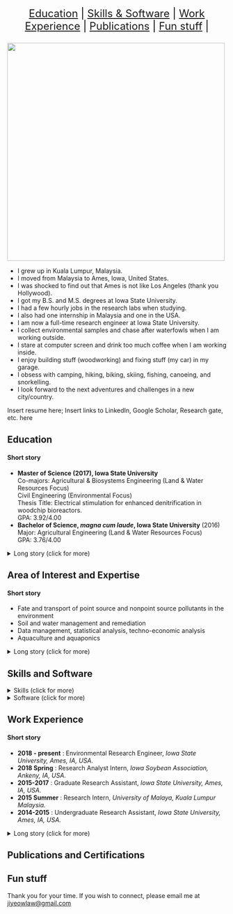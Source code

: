 
<p style="font-size: 24px; color: black; text-align: center;">
  <a href="#education">Education</a> |
  <a href="#skills-and-software">Skills & Software</a> | 
  <a href="#work-experience">Work Experience</a> | 
  <a href="#publications-and-certifications">Publications</a> | 
  <a href="#fun-stuff">Fun stuff</a> | 
</p>

<kbd>
 <img src="jy_pic.jpg" height="500" /> 
</kbd> <br>

- I grew up in Kuala Lumpur, Malaysia. <br>
- I moved from Malaysia to Ames, Iowa, United States. <br>
- I was shocked to find out that Ames is not like Los Angeles (thank you Hollywood). <br>
- I got my B.S. and M.S. degrees at Iowa State University. <br>
- I had a few hourly jobs in the research labs when studying. <br>
- I also had one internship in Malaysia and one in the USA. <br>
- I am now a full-time research engineer at Iowa State University. <br>
- I collect environmental samples and chase after waterfowls when I am working outside. <br>
- I stare at computer screen and drink too much coffee when I am working inside. <br>
- I enjoy building stuff (woodworking) and fixing stuff (my car) in my garage. <br>
- I obsess with camping, hiking, biking, skiing, fishing, canoeing, and snorkelling. <br>
- I look forward to the next adventures and challenges in a new city/country. <br>

Insert resume here; Insert links to LinkedIn, Google Scholar, Research gate, etc. here

## Education
#### Short story
- __Master of Science (2017), Iowa State University__ <br>
Co-majors: Agricultural & Biosystems Engineering (Land & Water Resources Focus) <br>
Civil Engineering (Environmental Focus) <br>
Thesis Title: Electrical stimulation for enhanced denitrification in woodchip bioreactors. <br>
GPA: 3.92/4.00 <br>
- __Bachelor of Science, _magna cum laude_, Iowa State University__ (2016) <br>
Major: Agricultural Engineering (Land & Water Resources Focus) <br>
GPA: 3.76/4.00 <br>

<details>
  <summary>Long story (click for more)</summary>
   
  I received both my M.S. and B.S. degrees from Iowa State University (ISU). I began my undergraduate journey in Agricultural Engineering in 2013, focusing on Land & Water Resources Options. While I worked as an undergraduate research assistant (URA), I was fortunate to gain many hands-on experiences in various research projects. As I expressed my interest in pursuing my own research project, my supervisor (Dr. Michelle Soupir) encouraged and supported me to enroll in the concurrent program. This program allowed me to begin my first year of the M.S. program while completing the senior year of my B.S. degree in September 2015. Later, I graduated with a __B.S. degree in Agricultural Engineering _(magna cum laude)_ with an Agribusiness minor__ in May 2016. In July 2017, I received my __M.S. degree co-majoring in Agricultural & Biosystems Engineering and Civil Engineering__. 
   
 </details>

## Area of Interest and Expertise
#### Short story
- Fate and transport of point source and nonpoint source pollutants in the environment
- Soil and water management and remediation
- Data management, statistical analysis, techno-economic analysis
- Aquaculture and aquaponics

<details>
  <summary>Long story (click for more)</summary>

In Iowa, the primary water quality issues (e.g., nutrients, sediment, bacteria impairements) were contributed by the intensive agricultural activities. Besides the local water quality concerns, pollutant loading from Iowa also has impacted downstream communities environmentally and economically (i.e., the Gulf of Mexico). As a environmental research engineer, as well as a community member who enjoys water recreational activities, I am passionate about improving water quality through best management practices. <br> 

I am interested in environmental monitoring, which studies the fate and transport of point source (e.g., urban) and nonpoint source (e.g., agriculture) pollutants in the environment. Besides identifying the pollutant sources, I also provide strategies to manage or remediate land and water resources using the most cost-effective approaches. <br>

I enjoy a good mix of tasks in the lab, field, and office. In the lab, I design and conduct lab-scale studies that typically serve as a proof-of-concept. In the field, I helped nonprofit agencies (ocassionally private clients) to design and perform field monitoring. When needed, I also help clients to identify suitable best management practices that meet his/her/their soil and water quality goals, landscape characteristics, treatment time, and costs. Finally, in the office, I typically spend my time writing proposals, budgeting, prepare work plans/SOPs, data analysis (e.g., statistics), and writing technical reports and peer-reviewed articles. <br> 

In the near future, I wish to apply my water quality expertise in sustainable aquaculture. Specifically, I aim to improve the production and cost efficiency of aquaculture using recirculating aquaculture system and/or aquaponics (aquaculture + hydroponics). 

</details>

## Skills and Software
<details>
  <summary>Skills (click for more)</summary>
 
- Data management and analysis (e.g., statistics)
- Techno-economic analysis
- Computer aided drawing (CAD)
- Hydrology modeling and mapping
- Field survey (e.g., RTK GPS)
- Field sampling (soil and water)
- Field construction and instrumentation (automated water samplers, environmental sensors)
- Lab experimental design and instrumentation
- Project management
- Multilingual (English - primary, Mandarin, Malay)

</details>

<details>
  <summary>Software (click for more)</summary>
 
- Data management and analysis
  - MS Excel (VBA programming to manage and analyze large datasets)
  - Python (to manage and analyze even larger datasets)
  - JMP (statistical software)
  - OriginLab (statistical and graphical software)
- CAD and modeling
  - AutoCAD
  - SolidWorks 
  - ArcGIS

</details>

## Work Experience
#### Short story
- __2018 - present__ : Environmental Research Engineer, _Iowa State University, Ames, IA, USA._ <br>
- __2018 Spring__    : Research Analyst Intern, _Iowa Soybean Association, Ankeny, IA, USA._ <br>
- __2015-2017__      : Graduate Research Assistant, _Iowa State University, Ames, IA, USA._ <br>
- __2015 Summer__    : Research Intern, _University of Malaya, Kuala Lumpur Malaysia._ <br>
- __2014-2015__      : Undergraduate Research Assistant, _Iowa State University, Ames, IA, USA._ <br>

<details>
  <summary>Long story (click for more)</summary>

- __2018 - present__ : Environmental Research Engineer, _Iowa State University, Ames, IA, USA._ <br>
  - xxx
- __2018 Spring__    : Research Analyst Intern, _Iowa Soybean Association, Ankeny, IA, USA._ <br>
  - xxx
- __2015-2017__      : Graduate Research Assistant, _Iowa State University, Ames, IA, USA._ <br>
  - xxx
- __2015 Summer__    : Research Intern, _University of Malaya, Kuala Lumpur Malaysia._ <br>
  - xxx
- __2014-2015__      : Undergraduate Research Assistant, _Iowa State University, Ames, IA, USA._ <br>
  - xxx

</details>

## Publications and Certifications

## Fun stuff


Thank you for your time. If you wish to connect, please email me at jiyeowlaw@gmail.com
